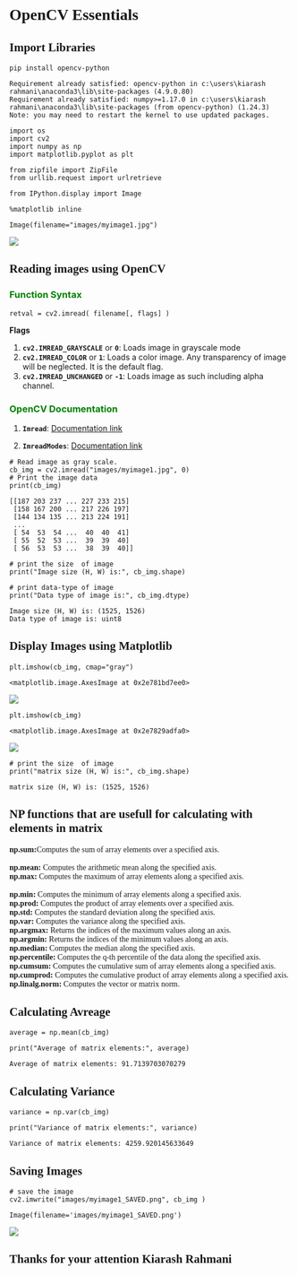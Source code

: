 <!DOCTYPE html>
<html xmlns="http://www.w3.org/1999/xhtml" lang="" xml:lang="">
<body>
<div id="a34cec53" class="cell markdown">
<h1 id="hw1"><span style="font-family: Cambria;">OpenCV Essentials</span></h1>
</div>
<div id="2c3d5026" class="cell markdown">
<h2 id="import-libraries"><span style="font-family: Cambria;">Import
Libraries</span></h2>
</div>
<div id="21638028" class="cell code" data-execution_count="1">
<div class="sourceCode" id="cb1"><pre
class="sourceCode python"><code class="sourceCode python"><span id="cb1-1"><a href="#cb1-1" aria-hidden="true" tabindex="-1"></a>pip install opencv<span class="op">-</span>python</span></code></pre></div>
<div class="output stream stdout">
<pre><code>Requirement already satisfied: opencv-python in c:\users\kiarash rahmani\anaconda3\lib\site-packages (4.9.0.80)
Requirement already satisfied: numpy&gt;=1.17.0 in c:\users\kiarash rahmani\anaconda3\lib\site-packages (from opencv-python) (1.24.3)
Note: you may need to restart the kernel to use updated packages.
</code></pre>
</div>
</div>
<div id="9bd19eaf" class="cell code" data-execution_count="2">
<div class="sourceCode" id="cb3"><pre
class="sourceCode python"><code class="sourceCode python"><span id="cb3-1"><a href="#cb3-1" aria-hidden="true" tabindex="-1"></a><span class="im">import</span> os</span>
<span id="cb3-2"><a href="#cb3-2" aria-hidden="true" tabindex="-1"></a><span class="im">import</span> cv2</span>
<span id="cb3-3"><a href="#cb3-3" aria-hidden="true" tabindex="-1"></a><span class="im">import</span> numpy <span class="im">as</span> np</span>
<span id="cb3-4"><a href="#cb3-4" aria-hidden="true" tabindex="-1"></a><span class="im">import</span> matplotlib.pyplot <span class="im">as</span> plt</span>
<span id="cb3-5"><a href="#cb3-5" aria-hidden="true" tabindex="-1"></a></span>
<span id="cb3-6"><a href="#cb3-6" aria-hidden="true" tabindex="-1"></a><span class="im">from</span> zipfile <span class="im">import</span> ZipFile</span>
<span id="cb3-7"><a href="#cb3-7" aria-hidden="true" tabindex="-1"></a><span class="im">from</span> urllib.request <span class="im">import</span> urlretrieve</span>
<span id="cb3-8"><a href="#cb3-8" aria-hidden="true" tabindex="-1"></a></span>
<span id="cb3-9"><a href="#cb3-9" aria-hidden="true" tabindex="-1"></a><span class="im">from</span> IPython.display <span class="im">import</span> Image</span>
<span id="cb3-10"><a href="#cb3-10" aria-hidden="true" tabindex="-1"></a></span>
<span id="cb3-11"><a href="#cb3-11" aria-hidden="true" tabindex="-1"></a><span class="op">%</span>matplotlib inline</span></code></pre></div>
</div>
<div id="6a2abff6" class="cell code" data-execution_count="3">
<div class="sourceCode" id="cb4"><pre
class="sourceCode python"><code class="sourceCode python"><span id="cb4-1"><a href="#cb4-1" aria-hidden="true" tabindex="-1"></a>Image(filename<span class="op">=</span><span class="st">&quot;images/myimage1.jpg&quot;</span>)</span></code></pre></div>
<div class="output execute_result" data-execution_count="3">
<p><img
src="vertopal_9f5e39cf63d64de291bb761e0e20073b/96de6dfcc9d6cfbcb4d88dbfbc025e2103e6acbc.jpg" /></p>
</div>
</div>
<div id="afd1ec15" class="cell markdown">
<h2
id="reading-images-using-opencv"><span style="font-family: Cambria;">Reading
images using OpenCV</span></h2>
</div>
<div id="b53b19d9" class="cell markdown">
<h3 id="function-syntax-"><font color="green">Function Syntax
</font></h3>
<div class="sourceCode" id="cb5"><pre
class="sourceCode python"><code class="sourceCode python"><span id="cb5-1"><a href="#cb5-1" aria-hidden="true" tabindex="-1"></a>retval <span class="op">=</span> cv2.imread( filename[, flags] )</span></code></pre></div>
<p><strong>Flags</strong></p>
<ol>
<li><strong><code>cv2.IMREAD_GRAYSCALE</code></strong> or
<strong><code>0</code></strong>: Loads image in grayscale mode</li>
<li><strong><code>cv2.IMREAD_COLOR</code></strong> or
<strong><code>1</code></strong>: Loads a color image. Any transparency
of image will be neglected. It is the default flag.</li>
<li><strong><code>cv2.IMREAD_UNCHANGED</code></strong> or
<strong><code>-1</code></strong>: Loads image as such including alpha
channel.</li>
</ol>
<h3 id="opencv-documentation"><font color="green">OpenCV
Documentation</font></h3>
<ol>
<li><p><strong><code>Imread</code></strong>:
<a href="https://docs.opencv.org/4.5.1/d4/da8/group__imgcodecs.html#ga288b8b3da0892bd651fce07b3bbd3a56" target="_blank">Documentation
link</a></p></li>
<li><p><strong><code>ImreadModes</code></strong>:
<a href="https://docs.opencv.org/4.5.1/d8/d6a/group__imgcodecs__flags.html#ga61d9b0126a3e57d9277ac48327799c80" target="_blank">Documentation
link</a></p></li>
</ol>
</div>
<div id="a2488b4f" class="cell code" data-execution_count="4"
data-scrolled="true">
<div class="sourceCode" id="cb6"><pre
class="sourceCode python"><code class="sourceCode python"><span id="cb6-1"><a href="#cb6-1" aria-hidden="true" tabindex="-1"></a><span class="co"># Read image as gray scale.</span></span>
<span id="cb6-2"><a href="#cb6-2" aria-hidden="true" tabindex="-1"></a>cb_img <span class="op">=</span> cv2.imread(<span class="st">&quot;images/myimage1.jpg&quot;</span>, <span class="dv">0</span>)</span>
<span id="cb6-3"><a href="#cb6-3" aria-hidden="true" tabindex="-1"></a><span class="co"># Print the image data</span></span>
<span id="cb6-4"><a href="#cb6-4" aria-hidden="true" tabindex="-1"></a><span class="bu">print</span>(cb_img)</span></code></pre></div>
<div class="output stream stdout">
<pre><code>[[187 203 237 ... 227 233 215]
 [158 167 200 ... 217 226 197]
 [144 134 135 ... 213 224 191]
 ...
 [ 54  53  54 ...  40  40  41]
 [ 55  52  53 ...  39  39  40]
 [ 56  53  53 ...  38  39  40]]
</code></pre>
</div>
</div>
<div id="3fb63d17" class="cell code" data-execution_count="28"
data-scrolled="true">
<div class="sourceCode" id="cb8"><pre
class="sourceCode python"><code class="sourceCode python"><span id="cb8-1"><a href="#cb8-1" aria-hidden="true" tabindex="-1"></a><span class="co"># print the size  of image</span></span>
<span id="cb8-2"><a href="#cb8-2" aria-hidden="true" tabindex="-1"></a><span class="bu">print</span>(<span class="st">&quot;Image size (H, W) is:&quot;</span>, cb_img.shape)</span>
<span id="cb8-3"><a href="#cb8-3" aria-hidden="true" tabindex="-1"></a></span>
<span id="cb8-4"><a href="#cb8-4" aria-hidden="true" tabindex="-1"></a><span class="co"># print data-type of image</span></span>
<span id="cb8-5"><a href="#cb8-5" aria-hidden="true" tabindex="-1"></a><span class="bu">print</span>(<span class="st">&quot;Data type of image is:&quot;</span>, cb_img.dtype)</span></code></pre></div>
<div class="output stream stdout">
<pre><code>Image size (H, W) is: (1525, 1526)
Data type of image is: uint8
</code></pre>
</div>
</div>
<div id="1c5f9c60" class="cell markdown">
<h2
id="display-images-using-matplotlib"><span style="font-family: Cambria;">Display
Images using Matplotlib</span></h2>
</div>
<div id="ee96e338" class="cell code" data-execution_count="5"
data-scrolled="false">
<div class="sourceCode" id="cb10"><pre
class="sourceCode python"><code class="sourceCode python"><span id="cb10-1"><a href="#cb10-1" aria-hidden="true" tabindex="-1"></a>plt.imshow(cb_img, cmap<span class="op">=</span><span class="st">&quot;gray&quot;</span>)</span></code></pre></div>
<div class="output execute_result" data-execution_count="5">
<pre><code>&lt;matplotlib.image.AxesImage at 0x2e781bd7ee0&gt;</code></pre>
</div>
<div class="output display_data">
<p><img
src="vertopal_9f5e39cf63d64de291bb761e0e20073b/2b56c81f9dced51ae6c61c70c7e3199ed560ac23.png" /></p>
</div>
</div>
<div id="db141f3e" class="cell code" data-execution_count="6"
data-scrolled="false">
<div class="sourceCode" id="cb12"><pre
class="sourceCode python"><code class="sourceCode python"><span id="cb12-1"><a href="#cb12-1" aria-hidden="true" tabindex="-1"></a>plt.imshow(cb_img)</span></code></pre></div>
<div class="output execute_result" data-execution_count="6">
<pre><code>&lt;matplotlib.image.AxesImage at 0x2e7829adfa0&gt;</code></pre>
</div>
<div class="output display_data">
<p><img
src="vertopal_9f5e39cf63d64de291bb761e0e20073b/dc5681211287f947675a9205b5965d9ccd790425.png" /></p>
</div>
</div>
<div id="5e62292a" class="cell code" data-execution_count="8"
data-scrolled="false">
<div class="sourceCode" id="cb14"><pre
class="sourceCode python"><code class="sourceCode python"><span id="cb14-1"><a href="#cb14-1" aria-hidden="true" tabindex="-1"></a><span class="co"># print the size  of image</span></span>
<span id="cb14-2"><a href="#cb14-2" aria-hidden="true" tabindex="-1"></a><span class="bu">print</span>(<span class="st">&quot;matrix size (H, W) is:&quot;</span>, cb_img.shape)</span></code></pre></div>
<div class="output stream stdout">
<pre><code>matrix size (H, W) is: (1525, 1526)
</code></pre>
</div>
</div>
<div id="c6ff938e" class="cell markdown">
<h2
id="np-functions-that-are-usefull-for-calculating-with-elements-in-matrix"><span style="font-family: Cambria;">NP
functions that are usefull for calculating with elements in
matrix</span></h2>
</div>
<div id="83473cb0" class="cell markdown">
<p><span style="font-family: Cambria;"> <b>np.sum:</b>Computes the sum
of array elements over a specified axis.<br><br />
<b>np.mean:</b> Computes the arithmetic mean along the specified axis.
<br> <b>np.max:</b> Computes the maximum of array elements along a
specified axis.<br><br />
<b>np.min:</b> Computes the minimum of array elements along a specified
axis. <br> <b>np.prod:</b> Computes the product of array elements over a
specified axis. <br> <b>np.std:</b> Computes the standard deviation
along the specified axis. <br> <b>np.var:</b> Computes the variance
along the specified axis. <br> <b>np.argmax:</b> Returns the indices of
the maximum values along an axis. <br> <b>np.argmin:</b> Returns the
indices of the minimum values along an axis. <br> <b>np.median:</b>
Computes the median along the specified axis. <br> <b>np.percentile:</b>
Computes the q-th percentile of the data along the specified axis. <br>
<b>np.cumsum:</b> Computes the cumulative sum of array elements along a
specified axis. <br> <b>np.cumprod:</b> Computes the cumulative product
of array elements along a specified axis. <br> <b>np.linalg.norm:</b>
Computes the vector or matrix norm.<br> </span></p>
</div>
<div id="4fba799c" class="cell markdown">
<h2
id="calculating-avreage"><span style="font-family: Cambria;">Calculating
Avreage</span></h2>
</div>
<div id="a167c0bb" class="cell code" data-execution_count="13">
<div class="sourceCode" id="cb16"><pre
class="sourceCode python"><code class="sourceCode python"><span id="cb16-1"><a href="#cb16-1" aria-hidden="true" tabindex="-1"></a>average <span class="op">=</span> np.mean(cb_img)</span>
<span id="cb16-2"><a href="#cb16-2" aria-hidden="true" tabindex="-1"></a></span>
<span id="cb16-3"><a href="#cb16-3" aria-hidden="true" tabindex="-1"></a><span class="bu">print</span>(<span class="st">&quot;Average of matrix elements:&quot;</span>, average)</span></code></pre></div>
<div class="output stream stdout">
<pre><code>Average of matrix elements: 91.7139703070279
</code></pre>
</div>
</div>
<div id="e29ea7a7" class="cell markdown">
<h2
id="calculating-variance"><span style="font-family: Cambria;">Calculating
Variance</span></h2>
</div>
<div id="2279ae5a" class="cell code" data-execution_count="14">
<div class="sourceCode" id="cb18"><pre
class="sourceCode python"><code class="sourceCode python"><span id="cb18-1"><a href="#cb18-1" aria-hidden="true" tabindex="-1"></a>variance <span class="op">=</span> np.var(cb_img)</span>
<span id="cb18-2"><a href="#cb18-2" aria-hidden="true" tabindex="-1"></a></span>
<span id="cb18-3"><a href="#cb18-3" aria-hidden="true" tabindex="-1"></a><span class="bu">print</span>(<span class="st">&quot;Variance of matrix elements:&quot;</span>, variance)</span></code></pre></div>
<div class="output stream stdout">
<pre><code>Variance of matrix elements: 4259.920145633649
</code></pre>
</div>
</div>
<div id="bce54b26" class="cell markdown">
<h2 id="saving-images"><span style="font-family: Cambria;">Saving
Images</span></h2>
</div>
<div id="8a462f83" class="cell code" data-execution_count="16"
data-scrolled="false">
<div class="sourceCode" id="cb20"><pre
class="sourceCode python"><code class="sourceCode python"><span id="cb20-1"><a href="#cb20-1" aria-hidden="true" tabindex="-1"></a><span class="co"># save the image</span></span>
<span id="cb20-2"><a href="#cb20-2" aria-hidden="true" tabindex="-1"></a>cv2.imwrite(<span class="st">&quot;images/myimage1_SAVED.png&quot;</span>, cb_img )</span>
<span id="cb20-3"><a href="#cb20-3" aria-hidden="true" tabindex="-1"></a></span>
<span id="cb20-4"><a href="#cb20-4" aria-hidden="true" tabindex="-1"></a>Image(filename<span class="op">=</span><span class="st">&#39;images/myimage1_SAVED.png&#39;</span>)</span></code></pre></div>
<div class="output execute_result" data-execution_count="16">
<p><img
src="vertopal_9f5e39cf63d64de291bb761e0e20073b/41094f7ee529a1160c8b81fb66077647b4e42704.png" /></p>
</div>
</div>
<div id="2af9f90c" class="cell markdown">
<h2
id="thanks-for-your-attention-kiarash-rahmani"><span style="font-family: Cambria;">Thanks
for your attention Kiarash Rahmani</span></h2>
</div>
</body>
</html>
